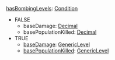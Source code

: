 
[hasBombingLevels](VanillahasBombingLevels.md): [Condition](Condition.md)
  * FALSE
    * baseDamage: [Decimal](Decimal.md)
    * basePopulationKilled: [Decimal](Decimal.md)
  * TRUE
    * [baseDamage](VanillaGenericLevel.md): [GenericLevel](GenericLevel.md)
    * [basePopulationKilled](VanillaGenericLevel.md): [GenericLevel](GenericLevel.md)